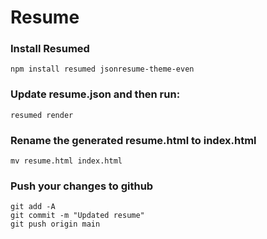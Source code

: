 # Resume

### Install Resumed

```
npm install resumed jsonresume-theme-even
```

### Update resume.json and then run:

```
resumed render
```

### Rename the generated resume.html to index.html

```
mv resume.html index.html
```

### Push your changes to github

```
git add -A
git commit -m "Updated resume"
git push origin main
```
